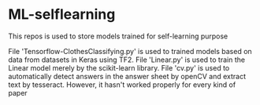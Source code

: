 # ML-selflearning
This repos is used to store models trained for self-learning purpose

File 'Tensorflow-ClothesClassifying.py' is used to trained models based on data from datasets in Keras using TF2. 
File 'Linear.py' is used to train the Linear model merely by the scikit-learn library.
File 'cv.py' is used to automatically detect answers in the answer sheet by openCV and extract text by tesseract. However, it hasn't worked properly for every kind of paper
